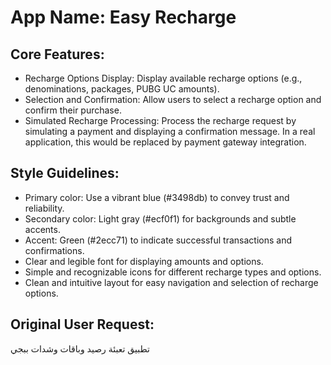 # **App Name**: Easy Recharge

## Core Features:

- Recharge Options Display: Display available recharge options (e.g., denominations, packages, PUBG UC amounts).
- Selection and Confirmation: Allow users to select a recharge option and confirm their purchase.
- Simulated Recharge Processing: Process the recharge request by simulating a payment and displaying a confirmation message. In a real application, this would be replaced by payment gateway integration.

## Style Guidelines:

- Primary color: Use a vibrant blue (#3498db) to convey trust and reliability.
- Secondary color: Light gray (#ecf0f1) for backgrounds and subtle accents.
- Accent: Green (#2ecc71) to indicate successful transactions and confirmations.
- Clear and legible font for displaying amounts and options.
- Simple and recognizable icons for different recharge types and options.
- Clean and intuitive layout for easy navigation and selection of recharge options.

## Original User Request:
تطبيق تعبئة رصيد وباقات وشدات ببجي
  